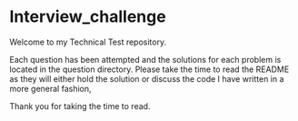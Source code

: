 # Interview_challenge

Welcome to my Technical Test repository.

Each question has been attempted and the solutions for each problem is located in the question directory.
Please take the time to read the README as they will either hold the solution or discuss the code I have written in a more general fashion,

Thank you for taking the time to read.
